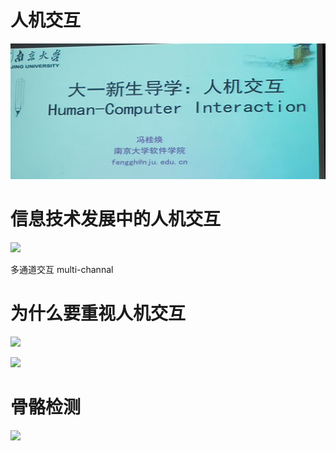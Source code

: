# 人机交互

![](2020-10-14-18-40-24.png)

# 信息技术发展中的人机交互

![](2020-10-14-18-40-37.png)

多通道交互 multi-channal

# 为什么要重视人机交互

![](2020-10-14-18-59-41.png)

![](2020-10-14-19-01-33.png)

# 骨骼检测

![](2020-10-21-21-59-16.png)